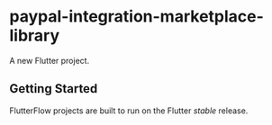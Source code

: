# paypal-integration-marketplace-library

A new Flutter project.

## Getting Started

FlutterFlow projects are built to run on the Flutter _stable_ release.
